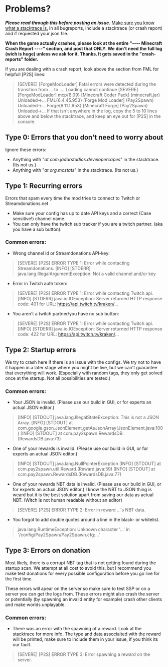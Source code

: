 # Problems?
***Please read through this before posting an issue.***
[Make sure you know what a stacktrace is.](http://www.dries007.net/downloads/stacktrace.png)
In all bugreports, include a stacktrace (or crash report) and if requested your json file.

**When the game actually crashes, please look at the entire "---- Minecraft Crash Report ----" section, and post that ONLY. We don't need the full log (wich is huge) unless we ask for it. Thanks. It gets saved in the "crash-reports" folder.**

If you are dealing with a crash report, look above the section from FML for helpfull [P2S] lines:
>    [SEVERE] [ForgeModLoader] Fatal errors were detected during the transition from ... to .... Loading cannot continue
>    [SEVERE] [ForgeModLoader] 
>    	mcp{8.09} [Minecraft Coder Pack] (minecraft.jar) Unloaded->...
>    	FML{6.4.45.953} [Forge Mod Loader] (Pay2Spawn) Unloaded->...
>    	Forge{9.11.1.953} [Minecraft Forge] (Pay2Spawn) Unloaded->...
If that isn't anywhere in the log, copy the 5 to 10 lines above and below the stacktrace, and keep an eye out for [P2S] in the console.

## Type 0: Errors that you don't need to worry about
Ignore these errors:

* Anything with "*at com.jadarstudios.developercapes*" in the stacktrace. (Its not us.)
* Anything with "*at org.mcstats*" in the stacktrace. (Its not us.)

## Type 1: Recurring errors
Errors that spam every time the mod tries to connect to Twitch or Streamdonations.net

* Make sure your config has up to date API keys and a correct (Case sensitive!) channel name.
* You can only have the twitch sub tracker if you are a twitch partner. (aka you have a sub button).

### Common errors:
* Wrong channel id or Streamdonations API-key:
>    [SEVERE] [P2S] ERROR TYPE 1: Error while contacting Streamdonations.
>    [INFO] [STDERR] java.lang.IllegalArgumentException: Not a valid channel and/or key

* Error in Twitch auth token:
>    [SEVERE] [P2S] ERROR TYPE 1: Error while contacting Twitch api.
>    [INFO] [STDERR] java.io.IOException: Server returned HTTP response code: 401 for URL: https://api.twitch.tv/kraken/...

* You aren't a twitch partner/you have no sub button:
>    [SEVERE] [P2S] ERROR TYPE 1: Error while contacting Twitch api.
>    [INFO] [STDERR] java.io.IOException: Server returned HTTP response code: 422 for URL: https://api.twitch.tv/kraken/...

## Type 2: Startup errors
We try to crash here if there is an issue with the configs. We try not to have it happen in a later stage where you might be live, but we can't guarantee that everything will work. (Especially with random tags, they only get solved once at the startup. Not all possibilities are tested.)

### Common errors:
* Your JSON is invalid. (Please use our build in GUI, or for experts an actual JSON editor.)
>    [INFO] [STDOUT] java.lang.IllegalStateException: This is not a JSON Array.
>    [INFO] [STDOUT] 	at com.google.gson.JsonElement.getAsJsonArray(JsonElement.java:100)
>    [INFO] [STDOUT] 	at ccm.pay2spawn.RewardsDB.<init>(RewardsDB.java:73)

* One of your rewards is invalid. (Please use our build in GUI, or for experts an actual JSON editor.)
>    [INFO] [STDOUT] java.lang.NullPointerException
>    [INFO] [STDOUT] 	at ccm.pay2spawn.util.Reward.<init>(Reward.java:59)
>    [INFO] [STDOUT] 	at ccm.pay2spawn.RewardsDB.<init>(RewardsDB.java:77)

* One of your rewards NBT data is invalid. (Please use our build in GUI, or for experts an actual JSON editor.) I know the NBT to JSON thing is weard but it is the best solution apart from saving our data as actual NBT. (Witch is not human readable without an editor)
>    [SEVERE] [P2S] ERROR TYPE 2: Error in reward ...'s NBT data.

* You forgot to add double quotes around a line in the black- or whitelist.
>    java.lang.RuntimeException: Unknown character '...' in '/config/Pay2Spawn/Pay2Spawn.cfg:...'

## Type 3: Errors on donation
Most likely, there is a corrupt NBT tag that is not getting found during the startup scan. We attempt at all cost to avoid this, but I recommend you make test donations for every possible configuration before you go live for the first time.

These errors will apear on the server so make sure to test SSP or on a server you can get the logs from. 
These errors might also crash the server or potentially (by spawning an invalid entity for example) crash other clients and make worlds unplayable.

### Common errors:
* There was an error with the spawning of a reward. Look at the stacktrace for more info. The type and data associalted with the reward will be printed, make sure to include them in your issue, if you think its our fault.
>    [SEVERE] [P2S] ERROR TYPE 3: Error spawning a reward on the server.